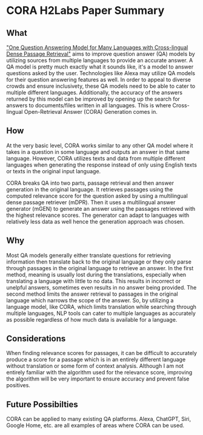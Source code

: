 # CORA H2Labs Paper Summary

## What
["One Question Answering Model for Many Languages
with Cross-lingual Dense Passage Retrieval"](https://arxiv.org/pdf/2107.11976.pdf) aims to improve question answer (QA) models by utilizing sources from multiple languages to provide an accurate answer. A QA model is pretty much exactly what it sounds like, it's a model to answer questions asked by the user. Technologies like Alexa may utilize QA models for their question answering features as well. In order to appeal to diverse crowds and ensure inclusivety, these QA models need to be able to cater to multiple different languages. Additionally, the accuracy of the answers returned by this model can be improved by opening up the search for answers to documents/files written in all languages. This is where Cross-lingual Open-Retrieval Answer (CORA) Generation comes in.

## How
At the very basic level, CORA works similar to any other QA model where it takes in a question in some language and outputs an answer in that same language. However, CORA utilizes texts and data from multiple different languages when generating the response instead of only using English texts or texts in the original input language. 

CORA breaks QA into two parts, passage retrieval and then answer generation in the original language. It retrieves passages using the computed relevance score for the question asked by using a multilingual dense passage retriever (mDPR). Then it uses a multilingual answer generator (mGEN) to generate an answer using the passages retrieved with the highest relevance scores. The generator can adapt to languages with relatively less data as well hence the generation approach was chosen.

## Why
Most QA models generally either translate questions for retrieving information then translate back to the original language or they only parse through passages in the original language to retrieve an answer. In the first method, meaning is usually lost during the translations, especially when translating a language with little to no data. This results in incorrect or unelpful answers, sometimes even results in no answer being provided. The second method limits the answer retrieval to passages in the original language which narrows the scope of the answer. So, by utilizing a language model, like CORA, which limits translation while searching through multiple languages, NLP tools can cater to multiple languages as accurately as possible regardless of how much data is available for a language. 

## Considerations
When finding relevance scores for passages, it can be difficult to accurately produce a score for a passage which is in an entirely different language without translation or some form of context analysis. Although I am not entirely familiar with the algorithm used for the relevance score, improving the algorithm will be very important to ensure accuracy and prevent false positives.

## Future Possibilties
CORA can be applied to many existing QA platforms. Alexa, ChatGPT, Siri, Google Home, etc. are all examples of areas where CORA can be used. 
